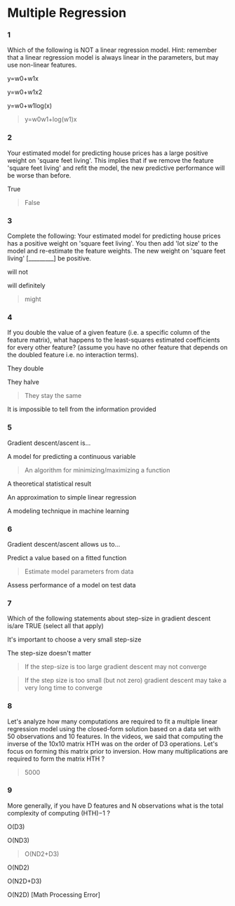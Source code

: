 # Multiple Regression 

### 1

Which of the following is NOT a linear regression model. Hint: remember that a linear regression model is always linear in the parameters, but may use non-linear features.


y=w0+w1x

y=w0+w1x2

y=w0+w1log(x)

>y=w0w1+log(w1)x


### 2

Your estimated model for predicting house prices has a large positive weight on 'square feet living'. This implies that if we remove the feature 'square feet living' and refit the model, the new predictive performance will be worse than before.


True


>False


### 3

Complete the following: Your estimated model for predicting house prices has a positive weight on 'square feet living'. You then add 'lot size' to the model and re-estimate the feature weights. The new weight on 'square feet living' [_________] be positive.


will not


will definitely


>might


### 4

If you double the value of a given feature (i.e. a specific column of the feature matrix), what happens to the least-squares estimated coefficients for every other feature? (assume you have no other feature that depends on the doubled feature i.e. no interaction terms).


They double


They halve


>They stay the same


It is impossible to tell from the information provided


### 5

Gradient descent/ascent is...


A model for predicting a continuous variable


>An algorithm for minimizing/maximizing a function


A theoretical statistical result


An approximation to simple linear regression


A modeling technique in machine learning


### 6

Gradient descent/ascent allows us to...


Predict a value based on a fitted function


>Estimate model parameters from data


Assess performance of a model on test data


### 7

Which of the following statements about step-size in gradient descent is/are TRUE (select all that apply)


It's important to choose a very small step-size


The step-size doesn't matter


>If the step-size is too large gradient descent may not converge


>If the step size is too small (but not zero) gradient descent may take a very long time to converge


### 8

Let's analyze how many computations are required to fit a multiple linear regression model using the closed-form solution based on a data set with 50 observations and 10 features. In the videos, we said that computing the inverse of the 10x10 matrix HTH
was on the order of D3
operations. Let's focus on forming this matrix prior to inversion. How many multiplications are required to form the matrix HTH
?

>5000

### 9

More generally, if you have D
features and N
observations what is the total complexity of computing (HTH)−1
?


O(D3)

O(ND3)

>O(ND2+D3)

O(ND2)

O(N2D+D3)

O(N2D)
[Math Processing Error]